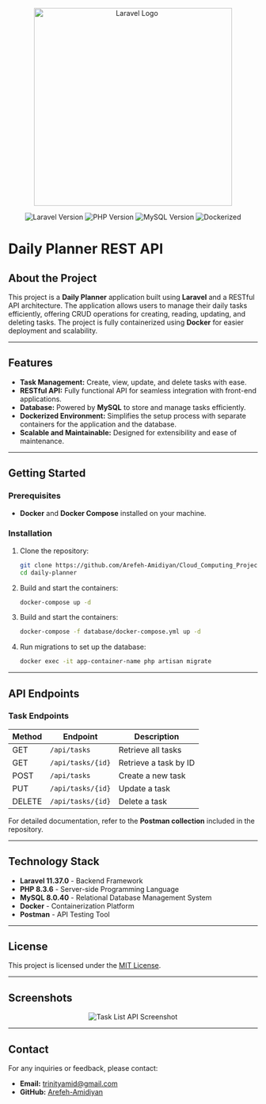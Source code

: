 <p align="center"><a href="https://laravel.com" target="_blank"><img src="https://raw.githubusercontent.com/laravel/art/master/logo-lockup/5%20SVG/2%20CMYK/1%20Full%20Color/laravel-logolockup-cmyk-red.svg" width="400" alt="Laravel Logo"></a></p>

<p align="center">
  <img src="https://img.shields.io/badge/Laravel-11.37.0-red" alt="Laravel Version">
  <img src="https://img.shields.io/badge/PHP-8.3.6-blue" alt="PHP Version">
  <img src="https://img.shields.io/badge/MySQL-8.0.40-orange" alt="MySQL Version">
  <img src="https://img.shields.io/docker/pulls/_/laravel" alt="Dockerized">
</p>

# Daily Planner REST API

## About the Project
This project is a **Daily Planner** application built using **Laravel** and a RESTful API architecture. The application allows users to manage their daily tasks efficiently, offering CRUD operations for creating, reading, updating, and deleting tasks. The project is fully containerized using **Docker** for easier deployment and scalability.

---

## Features
- **Task Management:** Create, view, update, and delete tasks with ease.
- **RESTful API:** Fully functional API for seamless integration with front-end applications.
- **Database:** Powered by **MySQL** to store and manage tasks efficiently.
- **Dockerized Environment:** Simplifies the setup process with separate containers for the application and the database.
- **Scalable and Maintainable:** Designed for extensibility and ease of maintenance.

---

## Getting Started

### Prerequisites
- **Docker** and **Docker Compose** installed on your machine.

### Installation
1. Clone the repository:
   ```bash
   git clone https://github.com/Arefeh-Amidiyan/Cloud_Computing_Project.git
   cd daily-planner
   ```
2. Build and start the containers:
   ```bash
   docker-compose up -d
   ```
3. Build and start the containers:
   ```bash
   docker-compose -f database/docker-compose.yml up -d
   ```
4. Run migrations to set up the database:
   ```bash
   docker exec -it app-container-name php artisan migrate
   ```

---

## API Endpoints

### Task Endpoints
| Method | Endpoint           | Description           |
|--------|--------------------|-----------------------|
| GET    | `/api/tasks`       | Retrieve all tasks    |
| GET    | `/api/tasks/{id}`  | Retrieve a task by ID |
| POST   | `/api/tasks`       | Create a new task     |
| PUT    | `/api/tasks/{id}`  | Update a task         |
| DELETE | `/api/tasks/{id}`  | Delete a task         |

For detailed documentation, refer to the **Postman collection** included in the repository.

---

## Technology Stack
- **Laravel 11.37.0** - Backend Framework
- **PHP 8.3.6** - Server-side Programming Language
- **MySQL 8.0.40** - Relational Database Management System
- **Docker** - Containerization Platform
- **Postman** - API Testing Tool

---

## License
This project is licensed under the [MIT License](https://opensource.org/licenses/MIT).

---

## Screenshots
<p align="center">
  <img src="https://via.placeholder.com/600x300.png?text=Task+List+API" alt="Task List API Screenshot">
</p>

---

## Contact
For any inquiries or feedback, please contact:
- **Email:** trinityamid@gmail.com
- **GitHub:** [Arefeh-Amidiyan](https://github.com/Arefeh-Amidiyan)
